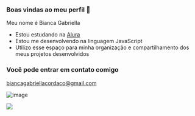 ### Boas vindas ao meu perfil 👋

Meu nome é Bianca Gabriella

- Estou estudando na [Alura](https://www.alura.com.br)
- Estou me desenvolvendo na linguagem JavaScript
- Utilizo esse espaço para minha organização e compartilhamento dos meus projetos desenvolvidos
### Você pode entrar em contato comigo 

biancagabriellacordaco@gmail.com

![image](https://user-images.githubusercontent.com/132069935/236648903-07d4674a-b2d1-46bc-94ac-64a0b4b3ba18.png)

![](https://img.shields.io/badge/JavaScript-323330?style=for-the-badge&logo=javascript&logoColor=F7DF1E)
